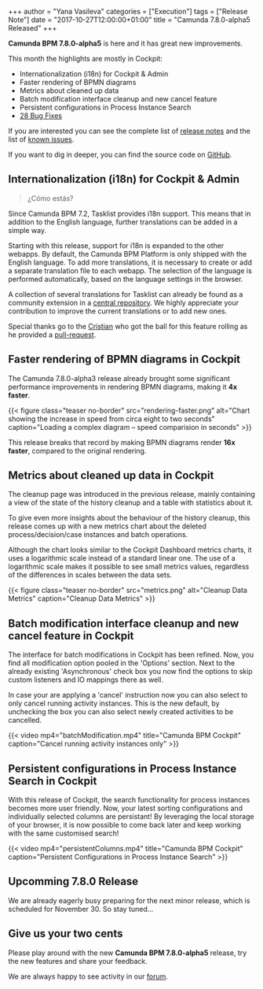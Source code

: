 +++
author = "Yana Vasileva"
categories = ["Execution"]
tags = ["Release Note"]
date = "2017-10-27T12:00:00+01:00"
title = "Camunda 7.8.0-alpha5 Released"
+++

**Camunda BPM 7.8.0-alpha5** is here and it has great new improvements.

This month the highlights are mostly in Cockpit:

* Internationalization (i18n) for Cockpit & Admin
* Faster rendering of BPMN diagrams
* Metrics about cleaned up data
* Batch modification interface cleanup and new cancel feature
* Persistent configurations in Process Instance Search
* [28 Bug Fixes](https://jira.camunda.com/issues/?jql=issuetype%20%3D%20%22Bug%20Report%22%20AND%20fixVersion%20%3D%207.8.0-alpha5)


If you are interested you can see the complete list of [release notes](https://jira.camunda.com/secure/ReleaseNote.jspa?version=15099&projectId=10230)
and the list of [known issues](https://jira.camunda.com/issues/?jql=affectedVersion%20%3D%207.8.0-alpha5).

If you want to dig in deeper, you can find the source code on [GitHub](https://github.com/camunda/camunda-bpm-platform/releases/tag/7.8.0-alpha5).


## Internationalization (i18n) for Cockpit & Admin
> ¿Cómo estás?

Since Camunda BPM 7.2, Tasklist provides i18n support. This means that in addition to the English language, further translations can be added in a simple way.

Starting with this release, support for i18n is expanded to the other webapps. By default, the Camunda BPM Platform is only shipped with the English language. To add more translations, it is necessary to create or add a separate translation file to each webapp. The selection of the language is performed automatically, based on the language settings in the browser.

A collection of several translations for Tasklist can already be found as a community extension in a [central repository](https://github.com/camunda/camunda-tasklist-translations). We highly appreciate your contribution to improve the current translations or to add new ones.

Special thanks go to the [Cristian](https://github.com/macroproyectosCristian) who got the ball for this feature rolling as he provided a [pull-request](https://github.com/camunda/camunda-bpm-webapp/pull/12).


## Faster rendering of BPMN diagrams in Cockpit

The Camunda 7.8.0-alpha3 release already brought some significant performance improvements in rendering BPMN diagrams, making it **4x faster**.

{{< figure class="teaser no-border" src="rendering-faster.png" alt="Chart showing the increase in speed from circa eight to two seconds"
caption="Loading a complex diagram – speed comparision in seconds" >}}

This release breaks that record by making BPMN diagrams render **16x faster**, compared to the original rendering.

## Metrics about cleaned up data in Cockpit

The cleanup page was introduced in the previous release, mainly containing a view of the state of the history cleanup and a table with statistics about it.

To give even more insights about the behaviour of the history cleanup, this release comes up with a new metrics chart about the deleted process/decision/case instances and batch operations.

Although the chart looks similar to the Cockpit Dashboard metrics charts, it uses a logarithmic scale instead of a standard linear one. The use of a logarithmic scale makes it possible to see small metrics values, regardless of the differences in scales between the data sets.

{{< figure class="teaser no-border" src="metrics.png" alt="Cleanup Data Metrics"
caption="Cleanup Data Metrics" >}}


## Batch modification interface cleanup and new cancel feature in Cockpit

The interface for batch modifications in Cockpit has been refined. Now, you find all modification option pooled in the 'Options' section. Next to the already existing 'Asynchronous' check box you now find the options to skip custom listeners and IO mappings there as well.

In case your are applying a 'cancel' instruction now you can also select to
only cancel running activity instances. This is the new default, by unchecking the box you can also select newly created activities to be cancelled.

{{< video mp4="batchModification.mp4" title="Camunda BPM Cockpit" caption="Cancel running activity instances only" >}}


## Persistent configurations in Process Instance Search in Cockpit

With this release of Cockpit, the search functionality for process instances becomes more user friendly. Now, your latest sorting configurations and individually selected columns are persistant! By leveraging the local storage of your browser, it is now possible to come back later and keep working with the same customised search!

{{< video mp4="persistentColumns.mp4" title="Camunda BPM Cockpit" caption="Persistent Configurations in Process Instance Search" >}}


## Upcomming 7.8.0 Release
We are already eagerly busy preparing for the next minor release, which is scheduled for November 30.
So stay tuned...


## Give us your two cents
Please play around with the new **Camunda BPM 7.8.0-alpha5** release, try the new features and share your feedback.

We are always happy to see activity in our [forum](https://forum.camunda.org/).
